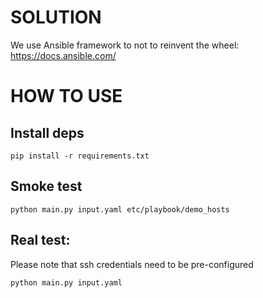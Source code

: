 # SOLUTION

We use Ansible framework to not to reinvent the wheel: https://docs.ansible.com/

# HOW TO USE

## Install deps
```
pip install -r requirements.txt
```
## Smoke test
```
python main.py input.yaml etc/playbook/demo_hosts
```
## Real test:
Please note that ssh credentials need to be pre-configured
```
python main.py input.yaml
```